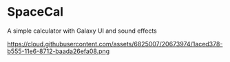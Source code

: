 # SpaceCal

A simple calculator with Galaxy UI and sound effects

https://cloud.githubusercontent.com/assets/6825007/20673974/1aced378-b555-11e6-8712-baada26efa08.png
